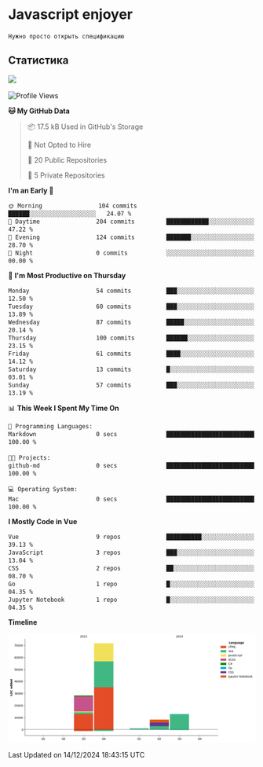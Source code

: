 # Javascript enjoyer

```
Нужно просто открыть спецификацию
```

## Статистика

<img height="202px" src="https://github-readme-stats.vercel.app/api/top-langs/?username=esavenko&hide=html&hide_title=true&hide_border=true&layout=compact&langs_count=8&exclude_repo=,Redventures-Movie-Quotes&theme=dark&text_color=010101&bg_color=fff9dd&show_icons=true"/>

<!--START_SECTION:waka-->
![Profile Views](http://img.shields.io/badge/Profile%20Views-53-blue)

**🐱 My GitHub Data** 

> 📦 17.5 kB Used in GitHub's Storage 
 > 
> 🚫 Not Opted to Hire
 > 
> 📜 20 Public Repositories 
 > 
> 🔑 5 Private Repositories 
 > 
**I'm an Early 🐤** 

```text
🌞 Morning                104 commits         ██████░░░░░░░░░░░░░░░░░░░   24.07 % 
🌆 Daytime                204 commits         ████████████░░░░░░░░░░░░░   47.22 % 
🌃 Evening                124 commits         ███████░░░░░░░░░░░░░░░░░░   28.70 % 
🌙 Night                  0 commits           ░░░░░░░░░░░░░░░░░░░░░░░░░   00.00 % 
```
📅 **I'm Most Productive on Thursday** 

```text
Monday                   54 commits          ███░░░░░░░░░░░░░░░░░░░░░░   12.50 % 
Tuesday                  60 commits          ███░░░░░░░░░░░░░░░░░░░░░░   13.89 % 
Wednesday                87 commits          █████░░░░░░░░░░░░░░░░░░░░   20.14 % 
Thursday                 100 commits         ██████░░░░░░░░░░░░░░░░░░░   23.15 % 
Friday                   61 commits          ████░░░░░░░░░░░░░░░░░░░░░   14.12 % 
Saturday                 13 commits          █░░░░░░░░░░░░░░░░░░░░░░░░   03.01 % 
Sunday                   57 commits          ███░░░░░░░░░░░░░░░░░░░░░░   13.19 % 
```


📊 **This Week I Spent My Time On** 

```text
💬 Programming Languages: 
Markdown                 0 secs              █████████████████████████   100.00 % 

🐱‍💻 Projects: 
github-md                0 secs              █████████████████████████   100.00 % 

💻 Operating System: 
Mac                      0 secs              █████████████████████████   100.00 % 
```

**I Mostly Code in Vue** 

```text
Vue                      9 repos             ██████████░░░░░░░░░░░░░░░   39.13 % 
JavaScript               3 repos             ███░░░░░░░░░░░░░░░░░░░░░░   13.04 % 
CSS                      2 repos             ██░░░░░░░░░░░░░░░░░░░░░░░   08.70 % 
Go                       1 repo              █░░░░░░░░░░░░░░░░░░░░░░░░   04.35 % 
Jupyter Notebook         1 repo              █░░░░░░░░░░░░░░░░░░░░░░░░   04.35 % 
```



**Timeline**

![Lines of Code chart](https://raw.githubusercontent.com/esavenko/esavenko/master/assets/bar_graph.png)


 Last Updated on 14/12/2024 18:43:15 UTC
<!--END_SECTION:waka-->
